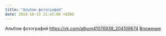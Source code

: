 ```yaml
---
title: "Альбом фотографий"
date: 2014-10-13 21:47:00 +0300
---
```


Альбом фотографий
<a class="vk-attach" href="https://vk.com/album41076938_204109674">https://vk.com/album41076938_204109674</a>
<a class="vk-attach" href="https://vk.com/album41076938_204109674">Вложение</a>
